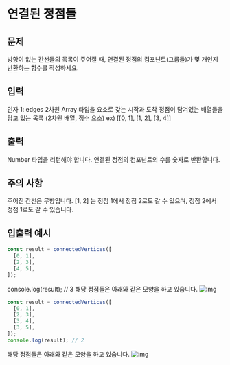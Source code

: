 # 연결된 정점들

## 문제

방향이 없는 간선들의 목록이 주어질 때, 연결된 정점의 컴포넌트(그룹들)가 몇 개인지 반환하는 함수를 작성하세요.

## 입력

인자 1: edges
2차원 Array 타입을 요소로 갖는 시작과 도착 정점이 담겨있는 배열들을 담고 있는 목록 (2차원 배열, 정수 요소)
ex) [[0, 1], [1, 2], [3, 4]]

## 출력

Number 타입을 리턴해야 합니다.
연결된 정점의 컴포넌트의 수를 숫자로 반환합니다.

## 주의 사항

주어진 간선은 무향입니다.
[1, 2] 는 정점 1에서 정점 2로도 갈 수 있으며, 정점 2에서 정점 1로도 갈 수 있습니다.

## 입출력 예시

```js
const result = connectedVertices([
  [0, 1],
  [2, 3],
  [4, 5],
]);
```

console.log(result); // 3
해당 정점들은 아래와 같은 모양을 하고 있습니다.
![img](https://s3.us-west-2.amazonaws.com/secure.notion-static.com/00cdd9c3-e67a-43f2-a218-e322f8f222bb/Untitled.png?X-Amz-Algorithm=AWS4-HMAC-SHA256&X-Amz-Content-Sha256=UNSIGNED-PAYLOAD&X-Amz-Credential=AKIAT73L2G45EIPT3X45%2F20220922%2Fus-west-2%2Fs3%2Faws4_request&X-Amz-Date=20220922T152709Z&X-Amz-Expires=86400&X-Amz-Signature=b35348621042a14f9c42257903545f236d0bcae612a7391e7577ac4ec0cb9f15&X-Amz-SignedHeaders=host&response-content-disposition=filename%20%3D%22Untitled.png%22&x-id=GetObject)

```js
const result = connectedVertices([
  [0, 1],
  [2, 3],
  [3, 4],
  [3, 5],
]);
console.log(result); // 2
```

해당 정점들은 아래와 같은 모양을 하고 있습니다.
![img](https://s3.us-west-2.amazonaws.com/secure.notion-static.com/1169aa6b-97bd-4ec5-bbdd-2cd7aadd336a/Untitled.png?X-Amz-Algorithm=AWS4-HMAC-SHA256&X-Amz-Content-Sha256=UNSIGNED-PAYLOAD&X-Amz-Credential=AKIAT73L2G45EIPT3X45%2F20220922%2Fus-west-2%2Fs3%2Faws4_request&X-Amz-Date=20220922T152819Z&X-Amz-Expires=86400&X-Amz-Signature=7f423e05a5b52a921efb5c36c2623081138df1ddb003c252b33c2bcb65c537c2&X-Amz-SignedHeaders=host&response-content-disposition=filename%20%3D%22Untitled.png%22&x-id=GetObject)
